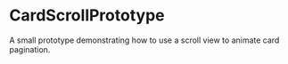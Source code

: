 # CardScrollPrototype
A small prototype demonstrating how to use a scroll view to animate card pagination.


